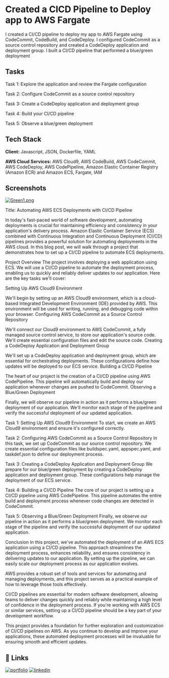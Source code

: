 
# Created a CICD Pipeline to Deploy app to AWS Fargate

I created a CI/CD pipeline to deploy my app to AWS Fargate using CodeCommit, CodeBuild, and CodeDeploy. I configured CodeCommit as a source control repository and created a CodeDeploy application and deployment group. I built a CI/CD pipeline that performed a blue/green deployment
## Tasks

Task 1: Explore the application and review the Fargate configuration

Task 2: Configure CodeCommit as a source control repository

Task 3: Create a CodeDeploy application and deployment group

Task 4: Build your CI/CD pipeline

Task 5: Observe a blue/green deployment

## Tech Stack
**Client:** Javascript, JSON, Dockerfile, YAML

**AWS Cloud Services:** AWS Cloud9,
AWS CodeBuild,
AWS CodeCommit,
AWS CodeDeploy,
AWS CodePipeline,
Amazon Elastic Container Registry (Amazon ECR) and
Amazon ECS, 
Fargate, IAM


## Screenshots

[![Green1.png](https://i.postimg.cc/m2YGMK0s/Green1.png)](https://postimg.cc/VdkTPZfG)

Title: Automating AWS ECS Deployments with CI/CD Pipeline

In today's fast-paced world of software development, automating deployments is crucial for maintaining efficiency and consistency in your application's delivery process. Amazon Elastic Container Service (ECS) combined with Continuous Integration and Continuous Deployment (CI/CD) pipelines provides a powerful solution for automating deployments in the AWS cloud. In this blog post, we will walk through a project that demonstrates how to set up a CI/CD pipeline to automate ECS deployments.

Project Overview
The project involves deploying a web application using ECS. We will use a CI/CD pipeline to automate the deployment process, enabling us to quickly and reliably deliver updates to our application. Here are the key tasks we'll cover:

Setting Up AWS Cloud9 Environment

We'll begin by setting up an AWS Cloud9 environment, which is a cloud-based Integrated Development Environment (IDE) provided by AWS. This environment will be used for writing, running, and debugging code within your browser.
Configuring AWS CodeCommit as a Source Control Repository

We'll connect our Cloud9 environment to AWS CodeCommit, a fully managed source control service, to store our application's source code. We'll create essential configuration files and edit the source code.
Creating a CodeDeploy Application and Deployment Group

We'll set up a CodeDeploy application and deployment group, which are essential for orchestrating deployments. These configurations define how updates will be deployed to our ECS service.
Building a CI/CD Pipeline

The heart of our project is the creation of a CI/CD pipeline using AWS CodePipeline. This pipeline will automatically build and deploy our application whenever changes are pushed to CodeCommit.
Observing a Blue/Green Deployment

Finally, we will observe our pipeline in action as it performs a blue/green deployment of our application. We'll monitor each stage of the pipeline and verify the successful deployment of our updated application.

Task 1: Setting Up AWS Cloud9 Environment
To start, we create an AWS Cloud9 environment and ensure it's configured correctly.

Task 2: Configuring AWS CodeCommit as a Source Control Repository
In this task, we set up CodeCommit as our source control repository. We create essential configuration files like buildspec.yaml, appspec.yaml, and taskdef.json to define our deployment process.

Task 3: Creating a CodeDeploy Application and Deployment Group
We prepare for our blue/green deployment by creating a CodeDeploy application and deployment group. These configurations help manage the deployment of our ECS service.

Task 4: Building a CI/CD Pipeline
The core of our project is setting up a CI/CD pipeline using AWS CodePipeline. This pipeline automates the entire build and deployment process whenever code changes are detected in CodeCommit.

Task 5: Observing a Blue/Green Deployment
Finally, we observe our pipeline in action as it performs a blue/green deployment. We monitor each stage of the pipeline and verify the successful deployment of our updated application.

Conclusion
In this project, we've automated the deployment of an AWS ECS application using a CI/CD pipeline. This approach streamlines the deployment process, enhances reliability, and ensures consistency in delivering updates to our application. By setting up the pipeline, we can easily scale our deployment process as our application evolves.

AWS provides a robust set of tools and services for automating and managing deployments, and this project serves as a practical example of how to leverage those tools effectively.

CI/CD pipelines are essential for modern software development, allowing teams to deliver changes quickly and reliably while maintaining a high level of confidence in the deployment process. If you're working with AWS ECS or similar services, setting up a CI/CD pipeline should be a key part of your development workflow.

This project provides a foundation for further exploration and customization of CI/CD pipelines on AWS. As you continue to develop and improve your applications, these automated deployment processes will be invaluable for ensuring smooth and efficient updates.


## 🔗 Links
[![portfolio](https://img.shields.io/badge/my_portfolio-000?style=for-the-badge&logo=ko-fi&logoColor=white)](https://katherineoelsner.com/)
[![linkedin](https://img.shields.io/badge/linkedin-0A66C2?style=for-the-badge&logo=linkedin&logoColor=white)](https://www.linkedin.com/in/david-scherrey-iii/)


